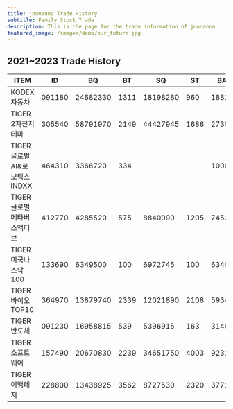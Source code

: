 ```yaml
---
title: joonanna Trade History
subtitle: Family Stock Trade
description: This is the page for the trade information of joonanna
featured_image: /images/demo/our_future.jpg
---
```


## 2021~2023 Trade History

|ITEM|  ID  | BQ | BT | SQ | ST | BA | SA | 
|----|------|----|----|----|----|----|----|
|KODEX 자동차|091180|24682330|	1311|	18198280|	960|	18827|	18956|
|TIGER 2차전지테마|305540|58791970|	2149|	44427945|	1686|	27357|26351|
|TIGER 글로벌AI&로보틱스INDXX|464310|3366720|	334|	|	|	10080|	|
|TIGER 글로벌메타버스액티브|412770|4285520|	575|	8840090|	1205|	7453|	7336|
|TIGER 미국나스닥100|133690|6349500|100|6972745|100|63495|69727|
|TIGER 바이오TOP10|364970|13879740|	2339|	12021890|	2108|	5934|	5702|
|TIGER 반도체|091230|16958815	|539	|5396915	|163	|31463|	33109|
|TIGER 소프트웨어|157490|20670830	|2239	|34651750	|4003	|9232|	8656|
|TIGER 여행레저|228800|13438925|	3562|	8727530|	2320|	3772|	3761|



